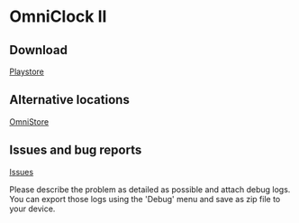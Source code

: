 # OmniClock II

## Download
[Playstore](https://play.google.com/store/apps/details?id=com.maxwen.alarmclock)

## Alternative locations
[OmniStore](https://dl.omnirom.org/store/OmniClockII.apk)

## Issues and bug reports
[Issues](https://github.com/maxwen/OmniClockII/issues)

Please describe the problem as detailed as possible and attach debug logs. You can export those logs using
the 'Debug' menu and save as zip file to your device.
